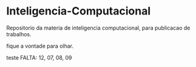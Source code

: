 # Inteligencia-Computacional

Repositorio da materia de inteligencia computacional, para publicacao de trabalhos.

fique a vontade para olhar. 

teste 
FALTA: 12, 07, 08, 09
